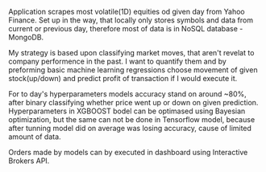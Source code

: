Application scrapes most volatile(1D) equities od given day from Yahoo Finance. Set up in the way, that locally only stores symbols and data from current or previous day, therefore most of data is in NoSQL database - MongoDB. 

My strategy is based upon classifying market moves, that aren't revelat to company performence in the past. I want to quantify them and by preforming basic machine learning regressions choose movement of given stock(up/down) and predict profit of transaction if I would execute it. 

For to day's hyperparameters models accuracy stand on around ~80%, after binary classifying whether price went up or down on given prediction. Hyperparameters in XGBOOST bodel can be optimased using Bayesian optimization, but the same can not be done in Tensorflow model, because after tunning model did on average was losing accuracy, cause of limited amount of data. 

Orders made by models can by executed in dashboard using Interactive Brokers API.
